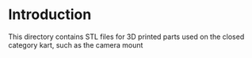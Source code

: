 # Introduction
This directory contains STL files for 3D printed parts used on the closed category kart, such as the camera mount